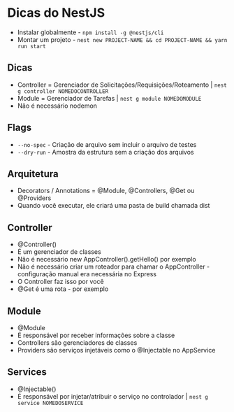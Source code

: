 # Dicas do NestJS

- Instalar globalmente - `npm install -g @nestjs/cli`
- Montar um projeto - `nest new PROJECT-NAME && cd PROJECT-NAME && yarn run start`

## Dicas
- Controller = Gerenciador de Solicitações/Requisições/Roteamento | `nest g controller NOMEDOCONTROLLER`
- Module = Gerenciador de Tarefas | `nest g module NOMEDOMODULE`
- Não é necessário nodemon

## Flags
- `--no-spec` - Criação de arquivo sem incluir o arquivo de testes
- `--dry-run` - Amostra da estrutura sem a criação dos arquivos

## Arquitetura
- Decorators / Annotations = @Module, @Controllers, @Get ou @Providers
- Quando você executar, ele criará uma pasta de build chamada dist

## Controller
- @Controller()
- É um gerenciador de classes
- Não é necessário new AppController().getHello() por exemplo
- Não é necessário criar um roteador para chamar o AppController - configuração manual era necessária no Express
- O Controller faz isso por você
- @Get é uma rota - por exemplo

## Module
- @Module
- É responsável por receber informações sobre a classe
- Controllers são gerenciadores de classes
- Providers são serviços injetáveis como o @Injectable no AppService

## Services
- @Injectable()
- É responsável por injetar/atribuir o serviço no controlador | `nest g service NOMEDOSERVICE`